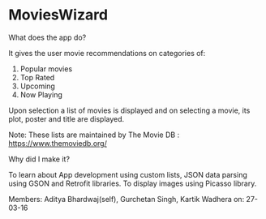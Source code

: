 # MoviesWizard

What does the app do?

It gives the user movie recommendations on categories of:
  1. Popular movies
  2. Top Rated  
  3. Upcoming
  4. Now Playing
  
  Upon selection a list of movies is displayed and on selecting a movie, its plot, poster and title are displayed.
  
  Note: These lists are maintained by The Movie DB : https://www.themoviedb.org/
  
Why did I make it?

  To learn about App development using custom lists, JSON data parsing using GSON and Retrofit libraries. To display images using Picasso library.
  
  
  Members: Aditya Bhardwaj(self), Gurchetan Singh, Kartik Wadhera
  on: 27-03-16
